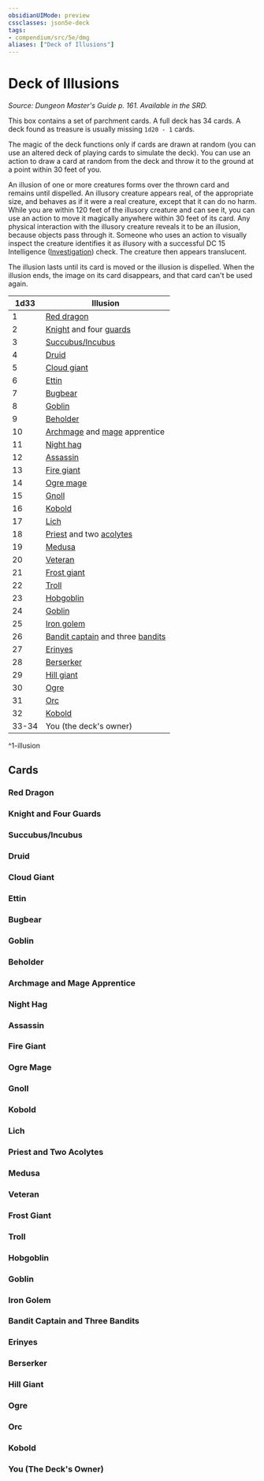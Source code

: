 ```yaml
---
obsidianUIMode: preview
cssclasses: json5e-deck
tags:
- compendium/src/5e/dmg
aliases: ["Deck of Illusions"]
---
```

# Deck of Illusions
*Source: Dungeon Master's Guide p. 161. Available in the SRD.*  

This box contains a set of parchment cards. A full deck has 34 cards. A deck found as treasure is usually missing `1d20 - 1` cards.

The magic of the deck functions only if cards are drawn at random (you can use an altered deck of playing cards to simulate the deck). You can use an action to draw a card at random from the deck and throw it to the ground at a point within 30 feet of you.

An illusion of one or more creatures forms over the thrown card and remains until dispelled. An illusory creature appears real, of the appropriate size, and behaves as if it were a real creature, except that it can do no harm. While you are within 120 feet of the illusory creature and can see it, you can use an action to move it magically anywhere within 30 feet of its card. Any physical interaction with the illusory creature reveals it to be an illusion, because objects pass through it. Someone who uses an action to visually inspect the creature identifies it as illusory with a successful DC 15 Intelligence ([Investigation](/3-Mechanics/CLI/rules/skills.md#Investigation)) check. The creature then appears translucent.

The illusion lasts until its card is moved or the illusion is dispelled. When the illusion ends, the image on its card disappears, and that card can't be used again.

| 1d33 | Illusion |
|------|----------|
| 1 | [Red dragon](/3-Mechanics/CLI/bestiary/dragon/adult-red-dragon.md) |
| 2 | [Knight](/3-Mechanics/CLI/bestiary/humanoid/knight.md) and four [guards](/3-Mechanics/CLI/bestiary/humanoid/guard.md) |
| 3 | [Succubus/Incubus](/3-Mechanics/CLI/bestiary/fiend/succubus.md) |
| 4 | [Druid](/3-Mechanics/CLI/bestiary/humanoid/druid.md) |
| 5 | [Cloud giant](/3-Mechanics/CLI/bestiary/giant/cloud-giant.md) |
| 6 | [Ettin](/3-Mechanics/CLI/bestiary/giant/ettin.md) |
| 7 | [Bugbear](/3-Mechanics/CLI/bestiary/humanoid/bugbear.md) |
| 8 | [Goblin](/3-Mechanics/CLI/bestiary/humanoid/goblin.md) |
| 9 | [Beholder](/3-Mechanics/CLI/bestiary/aberration/beholder.md) |
| 10 | [Archmage](/3-Mechanics/CLI/bestiary/humanoid/archmage.md) and [mage](/3-Mechanics/CLI/bestiary/humanoid/mage.md) apprentice |
| 11 | [Night hag](/3-Mechanics/CLI/bestiary/fiend/night-hag.md) |
| 12 | [Assassin](/3-Mechanics/CLI/bestiary/humanoid/assassin.md) |
| 13 | [Fire giant](/3-Mechanics/CLI/bestiary/giant/fire-giant.md) |
| 14 | [Ogre mage](/3-Mechanics/CLI/bestiary/giant/oni.md) |
| 15 | [Gnoll](/3-Mechanics/CLI/bestiary/humanoid/gnoll.md) |
| 16 | [Kobold](/3-Mechanics/CLI/bestiary/humanoid/kobold.md) |
| 17 | [Lich](/3-Mechanics/CLI/bestiary/undead/lich.md) |
| 18 | [Priest](/3-Mechanics/CLI/bestiary/humanoid/priest.md) and two [acolytes](/3-Mechanics/CLI/bestiary/humanoid/acolyte.md) |
| 19 | [Medusa](/3-Mechanics/CLI/bestiary/monstrosity/medusa.md) |
| 20 | [Veteran](/3-Mechanics/CLI/bestiary/humanoid/veteran.md) |
| 21 | [Frost giant](/3-Mechanics/CLI/bestiary/giant/frost-giant.md) |
| 22 | [Troll](/3-Mechanics/CLI/bestiary/giant/troll.md) |
| 23 | [Hobgoblin](/3-Mechanics/CLI/bestiary/humanoid/hobgoblin.md) |
| 24 | [Goblin](/3-Mechanics/CLI/bestiary/humanoid/goblin.md) |
| 25 | [Iron golem](/3-Mechanics/CLI/bestiary/construct/iron-golem.md) |
| 26 | [Bandit captain](/3-Mechanics/CLI/bestiary/humanoid/bandit-captain.md) and three [bandits](/3-Mechanics/CLI/bestiary/humanoid/bandit.md) |
| 27 | [Erinyes](/3-Mechanics/CLI/bestiary/fiend/erinyes.md) |
| 28 | [Berserker](/3-Mechanics/CLI/bestiary/humanoid/berserker.md) |
| 29 | [Hill giant](/3-Mechanics/CLI/bestiary/giant/hill-giant.md) |
| 30 | [Ogre](/3-Mechanics/CLI/bestiary/giant/ogre.md) |
| 31 | [Orc](/3-Mechanics/CLI/bestiary/humanoid/orc.md) |
| 32 | [Kobold](/3-Mechanics/CLI/bestiary/humanoid/kobold.md) |
| 33-34 | You (the deck's owner) |
^1-illusion

## Cards

### Red Dragon


### Knight and Four Guards


### Succubus/Incubus


### Druid


### Cloud Giant


### Ettin


### Bugbear


### Goblin


### Beholder


### Archmage and Mage Apprentice


### Night Hag


### Assassin


### Fire Giant


### Ogre Mage


### Gnoll


### Kobold


### Lich


### Priest and Two Acolytes


### Medusa


### Veteran


### Frost Giant


### Troll


### Hobgoblin


### Goblin


### Iron Golem


### Bandit Captain and Three Bandits


### Erinyes


### Berserker


### Hill Giant


### Ogre


### Orc


### Kobold


### You (The Deck's Owner)